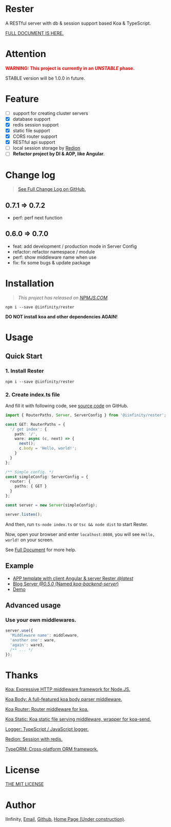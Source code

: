 # Rester

A RESTful server with db & session support based Koa & TypeScript.

[FULL DOCUMENT IS HERE.](https://github.com/DevinDon/koa-backend-server/blob/master/docs/README.md)

# Attention

<span style="color: red">**WARNING: This project is currently in an *UNSTABLE* phase.**</span>

STABLE version will be 1.0.0 in future.

# Feature

- [ ] support for creating cluster servers
- [x] database support
- [x] redis session support
- [x] static file support
- [x] CORS router support
- [x] RESTful api support
- [ ] local session storage by [Redion](https://github.com/DevinDon/redion)
- [ ] **Refactor project by DI & AOP, like Angular.**

# Change log

> [See Full Change Log on GitHub.](https://github.com/DevinDon/koa-backend-server/blob/master/docs/CHANGELOG.md)

## 0.7.1 => 0.7.2

- perf: perf next function

## 0.6.0 => 0.7.0

- feat: add development / production mode in Server Config
- refactor: refactor namespace / module
- perf: show middleware name when use
- fix: fix some bugs & update package

# Installation

> *This project has released on [NPMJS.COM](https://www.npmjs.com/package/@iinfinity/rester).*

```shell
npm i --save @iinfinity/rester
```

**DO NOT install koa and other dependencies AGAIN!**

# Usage

## Quick Start

### 1. Install Rester

```shell
npm i --save @iinfinity/rester
```

### 2. Create index.ts file

And fill it with following code, see [source code](https://github.com/DevinDon/rester/blob/master/src/demo/simple/index.ts) on GitHub.

```typescript
import { RouterPaths, Server, ServerConfig } from '@iinfinity/rester';

const GET: RouterPaths = {
  '/ get index': {
    path: '/',
    ware: async (c, next) => {
      next();
      c.body = 'Hello, world!';
    }
  }
};

/** Simple config. */
const simpleConfig: ServerConfig = {
  router: {
    paths: { GET }
  }
};

const server = new Server(simpleConfig);

server.listen();

```

And then, run `ts-node index.ts` or `tsc && node dist` to start Rester.

Now, open your browser and enter `localhost:8080`, you will see `Hello, world!` on your screen.

See [Full Document](https://github.com/DevinDon/rester/tree/master/docs) for more help.

## Example

- [APP template with client Angular & server Rester *@latest*](https://github.com/DevinDon/app-template)
- [Blog Server *@0.5.0* (Named *koa-backend-server*)](https://github.com/DevinDon/blog-2018)
- [Demo](https://github.com/DevinDon/rester/tree/master/src/demo)

## **Advanced usage**

### Use your own middlewares.

```typescript
server.use({
  'Middleware name': middleware,
  'another one': ware,
  'again': ware3,
  /** ... */
});
```

# Thanks

[Koa: Expressive HTTP middleware framework for Node.JS.](https://www.npmjs.com/package/koa)

[Koa Body: A full-featured koa body parser middleware.](https://www.npmjs.com/package/koa-body)

[Koa Router: Router middleware for koa.](https://www.npmjs.com/package/koa-router)

[Koa Static: Koa static file serving middleware, wrapper for koa-send.](https://www.npmjs.com/package/koa-static)

[Logger: TypeScript / JavaScript logger.](https://www.npmjs.com/package/@iinfinity/logger)

[Redion: Session with redis.](https://www.npmjs.com/package/@iinfinity/redion)

[TypeORM: Cross-platform ORM framework.](https://www.npmjs.com/package/typeorm)

# License

[THE MIT LICENSE](https://github.com/DevinDon/rester/blob/master/LICENSE)

# Author

IInfinity, [Email](mailto:I.INF@Outlook.com), [Github](https://www.npmjs.com/package/@iinfinity/rester), [Home Page (Under construction)](https://don.red).
